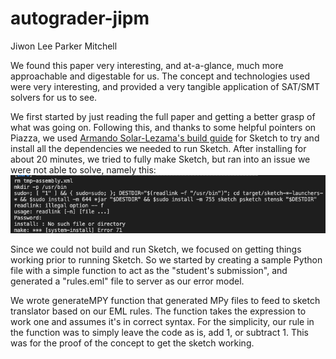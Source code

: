 # autograder-jipm
Jiwon Lee
Parker Mitchell

We found this paper very interesting, and at-a-glance, much more approachable and digestable for us. The concept and technologies used were very interesting, and provided a very tangible application of SAT/SMT solvers for us to see.

We first started by just reading the full paper and getting a better grasp of what was going on. Following this, and thanks to some helpful pointers on Piazza, we used [Armando Solar-Lezama's build guide](https://github.com/asolarlez/sketch-frontend/wiki) for Sketch to try and install all the dependencies we needed to run Sketch. After installing for about 20 minutes, we tried to fully make Sketch, but ran into an issue we were not able to solve, namely this:
</br>
![Sketch make failed :(](images/sketch_make_fail.png)

Since we could not build and run Sketch, we focused on getting things working prior to running Sketch. So we started by creating a sample Python file with a simple function to act as the "student's submission", and generated a "rules.eml" file to server as our error model.

We wrote generateMPY function that generated MPy files to feed to sketch translator based on our EML rules. The function takes the expression to work one and assumes  it's in correct syntax. For the simplicity, our rule in the function was to simply leave the code as is, add 1, or subtract 1. This was for the proof of the concept to get the sketch working. 
